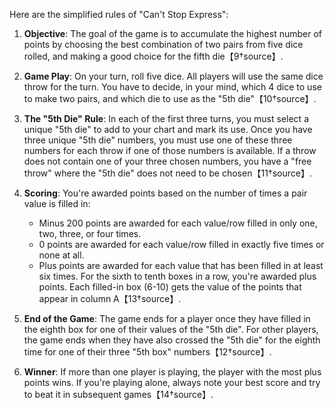 Here are the simplified rules of "Can't Stop Express":

1. **Objective**: The goal of the game is to accumulate the highest number of points by choosing the best combination of two pairs from five dice rolled, and making a good choice for the fifth die【9†source】.

2. **Game Play**: On your turn, roll five dice. All players will use the same dice throw for the turn. You have to decide, in your mind, which 4 dice to use to make two pairs, and which die to use as the "5th die"【10†source】.

3. **The "5th Die" Rule**: In each of the first three turns, you must select a unique "5th die" to add to your chart and mark its use. Once you have three unique "5th die" numbers, you must use one of these three numbers for each throw if one of those numbers is available. If a throw does not contain one of your three chosen numbers, you have a "free throw" where the "5th die" does not need to be chosen【11†source】.

4. **Scoring**: You're awarded points based on the number of times a pair value is filled in:

   - Minus 200 points are awarded for each value/row filled in only one, two, three, or four times.
   - 0 points are awarded for each value/row filled in exactly five times or none at all.
   - Plus points are awarded for each value that has been filled in at least six times. For the sixth to tenth boxes in a row, you're awarded plus points. Each filled-in box (6-10) gets the value of the points that appear in column A【13†source】.

5. **End of the Game**: The game ends for a player once they have filled in the eighth box for one of their values of the "5th die". For other players, the game ends when they have also crossed the "5th die" for the eighth time for one of their three "5th box" numbers【12†source】.

6. **Winner**: If more than one player is playing, the player with the most plus points wins. If you're playing alone, always note your best score and try to beat it in subsequent games【14†source】.
